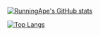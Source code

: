 

[![RunningApe's GitHub stats](https://github-readme-stats.vercel.app/api?username=runningape)](https://github.com/runningape/github-readme-stats&show_icons=true&theme=gruvbox)


[![Top Langs](https://github-readme-stats.vercel.app/api/top-langs/?username=runningape)](https://github.com/runningape/github-readme-stats)


